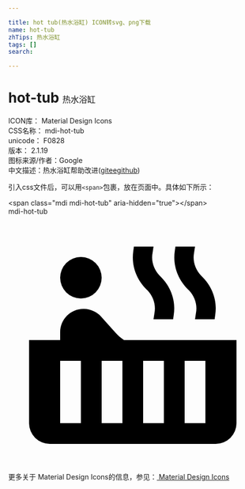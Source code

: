 ```yaml
---

title: hot tub(热水浴缸) ICON转svg、png下载
name: hot-tub
zhTips: 热水浴缸
tags: []
search: 

---
```


# hot-tub  <small style="font-size: 60%;font-weight: 100">热水浴缸</small>


<div class="detail-page">
<p>
<span>
ICON库：
<span class="badge-secondary badge">Material Design Icons</span> 
</span>
<br/>
<span>
CSS名称：
<span class="badge-secondary badge">mdi-hot-tub</span> 
</span>
<br/>
<span>
unicode：
<span class="badge-secondary badge">F0828</span> 
<copy-btn content='F0828' btn-title=""></copy-btn>
<copy-btn :content='String.fromCodePoint(parseInt("F0828", 16))' btn-title="复制U"></copy-btn>
</span>
<br/>
<span>
版本：
<span class="badge-secondary badge">2.1.19</span> 
</span>
<br/>
<span>图标来源/作者：<span class="badge-light badge">Google</span></span> 
<br/>
<span class="zh-detail">中文描述：<span class="badge-primary badge">热水浴缸</span><span class="help-link"><span>帮助改进</span>(<a href="https://gitee.com/liuwave/icon-helper/edit/master/json/material/hot-tub.json" target="_blank" rel="noopener noreferrer">gitee</a><a href="https://github.com/liuwave/icon-helper/edit/master/json/material/hot-tub.json" target="_blank" rel="noopener noreferrer">github</a></span>)</span><br/>
</p>
</div>
<div class="alert alert-dark">
  <i class="mdi mdi-hot-tub mdi-48px"></i>
  <i class="mdi mdi-hot-tub mdi-36px"></i>
  <i class="mdi mdi-hot-tub mdi-24px"></i>
  <i class="mdi mdi-hot-tub mdi-18px"></i>
</div>
<div>
  <p>引入css文件后，可以用<code>&lt;span&gt;</code>包裹，放在页面中。具体如下所示：    
  </p>
  <div class="alert alert-primary" style="font-size: 14px">
    &lt;span class="mdi mdi-hot-tub" aria-hidden="true"&gt;&lt;/span&gt;
    <copy-btn content='<span class="mdi mdi-hot-tub" aria-hidden="true"></span>'></copy-btn>
  </div>
  <div class="alert alert-secondary">
    <i class="mdi mdi-hot-tub"
    style="font-size: 24px"
    aria-hidden="true"></i> mdi-hot-tub
    <copy-btn content="mdi-hot-tub" btn-title="复制图标名称"></copy-btn>
  </div>
</div>
<div id="svg" class="svg-wrap">
<svg xmlns="http://www.w3.org/2000/svg" viewBox="0 0 24 24"><path d="M7,4A2,2 0 0,1 9,6A2,2 0 0,1 7,8A2,2 0 0,1 5,6A2,2 0 0,1 7,4M11.15,12H22V20A2,2 0 0,1 20,22H4A2,2 0 0,1 2,20V12H5V11.25C5,10 6,9 7.25,9H7.28C7.62,9 7.95,9.09 8.24,9.23C8.5,9.35 8.74,9.5 8.93,9.73L10.33,11.28C10.56,11.54 10.84,11.78 11.15,12M7,20V14H5V20H7M11,20V14H9V20H11M15,20V14H13V20H15M19,20V14H17V20H19M18.65,5.86C19.68,6.86 20.16,8.21 19.95,9.57L19.89,10H18L18.09,9.41C18.24,8.62 18,7.83 17.42,7.21L17.35,7.15C16.32,6.14 15.85,4.79 16.05,3.43L16.11,3H18L17.91,3.59C17.76,4.38 18,5.17 18.58,5.79L18.65,5.86M14.65,5.86C15.68,6.86 16.16,8.21 15.95,9.57L15.89,10H14L14.09,9.41C14.24,8.62 14,7.83 13.42,7.21L13.35,7.15C12.32,6.14 11.85,4.79 12.05,3.43L12.11,3H14L13.91,3.59C13.76,4.38 14,5.17 14.58,5.79L14.65,5.86Z" /></svg>
</div>
<detail full-name='mdi-hot-tub'></detail>
    
<div><p>更多关于 Material Design Icons的信息，参见：<a target="_blank" href="https://iconhelper.cn/material.html"> Material Design Icons</a>
</p></div>
